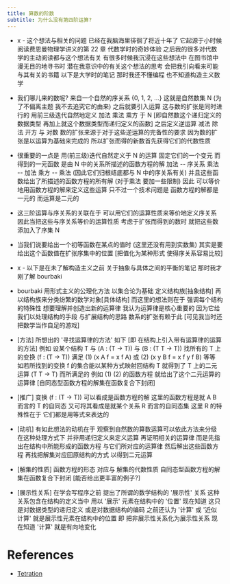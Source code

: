 ```yaml
---
title: 算数的阶数
subtitle: 为什么没有第四阶运算?
---
```


- x -
  这个想法与相关的问题
  已经在我脑海里徘徊了将近十年了
  它起源于小时候
  阅读费恩曼物理学讲义的第 22 章 代数学时的奇妙体验
  之后我的很多对代数学的主动阅读都与这个想法有关
  有很多时候我沉浸在这些想法中 在图书馆中漫无目的地寻书时
  潜在我意识中的有关这个想法的思考 会把我引向看来可能与其有关的书籍
  以下是大学时的笔记
  那时我还不懂编程 也不知道构造主义数学

- 我们哪儿来的数呢?
  来自一个自然的序关系 {0, 1, 2, ...}
  这就是自然数集 N (为了不偏离主题 我不去追究它的由来)
  之后就要引入运算
  这与数的扩张是同时进行的
  用前三级迭代自然地定义 加法 乘法 乘方 于 N
  [即自然数这个递归定义的数据类型
  再加上就这个数据类型而递归定义的函数]
  之后定义逆运算 减法 除法 开方 与 对数
  数的扩张来源于对于这些逆运算的完备性的要求
  因为数的扩张是以运算为基础来完成的
  所以扩张而得的新数首先获得它们的代数性质

- 很重要的一点是
  用(前三级)迭代自然定义于 N 的运算
  固定它们的一个变元 而得到的一元函数
  是由 N 中的关系所描述的函数方程的解
  加法 -- 序关系
  乘法 -- 加法
  乘方 -- 乘法
  (因此它们归根结底都与 N 中的序关系有关)
  并且这些函数给出了所描述的函数方程的所有解
  (对于乘法 要加一些限制)
  因此 可以等价地用函数方程的解来定义这些运算
  只不过一个技术问题是 函数方程的解都是一元的
  而运算是二元的

- 这三阶运算与序关系的关联在于
  可以用它们的运算性质来等价地定义序关系
  因此当把这些与序关系等价的运算性质
  考虑于扩张而得到的数时
  就把这些数添加入了序集 N

- 当我们说要给出一个初等函数在某点的值时
  (这里还没有用到实数集)
  其实是要给出这个函数值在扩张序集中的位置
  [把值化为某种形式 使得序关系容易比较]

- x -
  以下是在未了解构造主义之前
  关于抽象与具体之间的平衡的笔记
  那时我才刚了解 bourbaki

- bourbaki 用形式主义的公理化方法
  以集合论为基础 定义结构族[抽象结构]
  再以结构族来分类纷繁的数学对象[具体结构]
  而这里的想法则在于 强调每个结构的特殊性
  想要理解并创造出新的运算律
  我认为运算律是核心重要的
  因为它给我们以处理结构的手段 与扩展结构的思路
  数系的扩张有赖于此
  [可见我当时还把数学当作自足的游戏]

- [方法]
  所想出的 '寻找运算律的方法' 如下
  [即 在结构上引入带有运算律的运算的方法]
  例如
  设某个结构 T
  与 (A : (T -> T))
  与 (B : (T T -> T))
  找所有的 T 上的变换 (f : (T -> T))
  满足
  (1) (x A f = x f A)
  或
  (2) (x y B f = x f y f B)
  等等
  如若所找到的变换 f 的集合能以某种方式映射回结构 T
  就得到了 T 上的二元运算 (T T -> T)
  而所满足的 例如 (1) (2) 的函数方程
  就给出了这个二元运算的运算律
  [自同态型函数方程的解集在函数复合下封闭]

- [推广]
  变换 (f : (T -> T)) 可以看成是函数方程的解
  这里的函数方程是就 A B 而言的 T 的自同态
  又可将其看成是就某个关系 R 而言的自同态集
  这里 R 的特殊性在于 它们都是用等式来表达的

- [动机]
  有如此想法的动机在于
  观察到自然数的算数运算可以依此方法来分级
  在这种处理方式下
  并非用递归定义来定义运算
  再证明相关的运算律
  而是先指出在结构中所能形成的函数方程
  与它们所对应的运算律
  然后解出这些函数方程
  再找把解集对应回原结构的方式
  以得到二元运算

- [解集的性质]
  函数方程的形态 对应与 解集的代数性质
  自同态型函数方程的解集在函数复合下封闭
  [能否给出更丰富的例子?]

- [展示性关系]
  在学会写程序之前
  提出了所谓的数学结构的 '展示性' 关系
  这种关系包含在结构的定义当中
  用以 '展示' 元素在结构中的 '位置'
  现在知道 这只是对数据类型的递归定义
  或是对数据结构的编码
  之前还认为 '计算' 或 '近似计算'
  就是展示性元素在结构中的位置
  即 把非展示性关系化为展示性关系
  现在知道 '计算' 就是有向地变化

# References

- [Tetration](https://en.wikipedia.org/wiki/Tetration)
